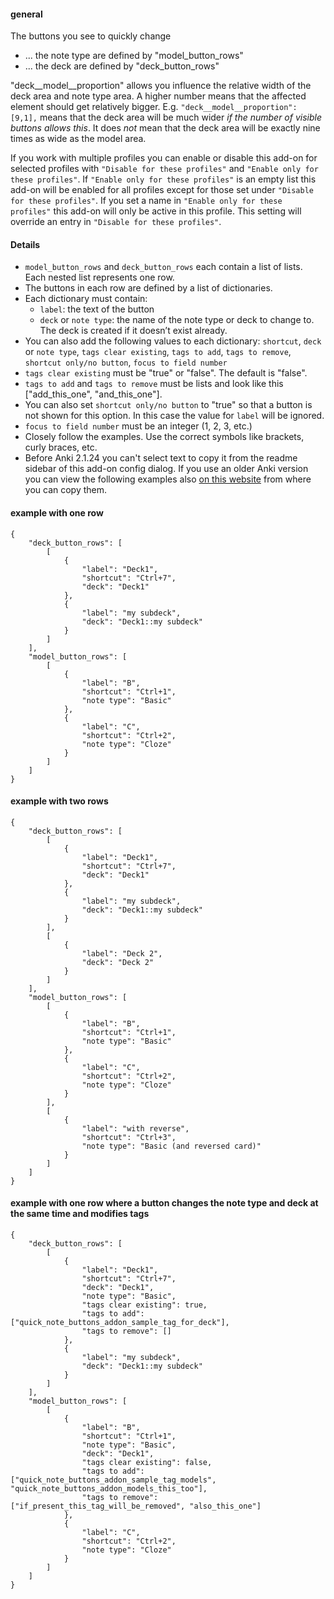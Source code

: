 #### general

The buttons you see to quickly change 

- ... the note type are defined by "model_button_rows"
- ... the deck are defined by "deck_button_rows"

"deck__model__proportion" allows you influence the relative width of the deck area and note type 
area. A higher number means that the affected element should get relatively bigger. E.g. 
`"deck__model__proportion": [9,1],` means that the deck area will be much wider *if the number of* 
*visible buttons allows this*. It does *not* mean that the deck area will be exactly nine times as 
wide as the model area.

If you work with multiple profiles you can enable or disable this add-on for selected profiles
with `"Disable for these profiles"` and `"Enable only for these profiles"`.
If `"Enable only for these profiles"` is an empty list this add-on will be enabled for all profiles
except for those set under `"Disable for these profiles"`. If you set a name in 
`"Enable only for these profiles"` this add-on will only be active in this profile. This setting
will override an entry in `"Disable for these profiles"`.

#### Details

- `model_button_rows` and `deck_button_rows` each contain a list of lists. Each nested list represents one row.
- The buttons in each row are defined by a list of dictionaries.
- Each dictionary must contain:
    - `label`: the text of the button
    - `deck` or `note type`: the name of the note type or deck to change to. The deck is created if it doesn’t
      exist already.
- You can also add the following values to each dictionary: `shortcut`, `deck` or `note type`,
`tags clear existing`, `tags to add`, `tags to remove`, `shortcut only/no button`, 
`focus to field number`
- `tags clear existing` must be "true" or "false". The default is "false".
- `tags to add` and `tags to remove` must be lists and look like this ["add_this_one", "and_this_one"].
- You can also set `shortcut only/no button` to "true" so that a button is not shown for this option. In this case the value for `label` will be ignored.
- `focus to field number` must be an integer (1, 2, 3, etc.)
- Closely follow the examples. Use the correct symbols like brackets, curly braces, etc.
- Before Anki 2.1.24 you can't select text to copy it from the readme sidebar of this add-on
config dialog. If you use an  older Anki version you can view the following examples 
also [on this website](https://github.com/ijgnd/anki21__editor_quick_note_and_deck_buttons/blob/master/src/config.md) 
from where you can copy them.

#### example with one row 


    {
        "deck_button_rows": [
            [
                {
                    "label": "Deck1",
                    "shortcut": "Ctrl+7",
                    "deck": "Deck1"
                },
                {
                    "label": "my subdeck",
                    "deck": "Deck1::my subdeck"
                }
            ]
        ],
        "model_button_rows": [
            [
                {
                    "label": "B",
                    "shortcut": "Ctrl+1",
                    "note type": "Basic"
                },
                {
                    "label": "C",
                    "shortcut": "Ctrl+2",
                    "note type": "Cloze"
                }
            ]
        ]
    }


#### example with two rows 


    {
        "deck_button_rows": [
            [
                {
                    "label": "Deck1",
                    "shortcut": "Ctrl+7",
                    "deck": "Deck1"
                },
                {
                    "label": "my subdeck",
                    "deck": "Deck1::my subdeck"
                }
            ],
            [
                {
                    "label": "Deck 2",
                    "deck": "Deck 2"
                }
            ]
        ],
        "model_button_rows": [
            [
                {
                    "label": "B",
                    "shortcut": "Ctrl+1",
                    "note type": "Basic"
                },
                {
                    "label": "C",
                    "shortcut": "Ctrl+2",
                    "note type": "Cloze"
                }
            ],
            [
                {
                    "label": "with reverse",
                    "shortcut": "Ctrl+3",
                    "note type": "Basic (and reversed card)"
                }
            ]
        ]
    }


#### example with one row where a button changes the note type and deck at the same time and modifies tags


    {
        "deck_button_rows": [
            [
                {
                    "label": "Deck1",
                    "shortcut": "Ctrl+7",
                    "deck": "Deck1",
                    "note type": "Basic",
                    "tags clear existing": true,
                    "tags to add": ["quick_note_buttons_addon_sample_tag_for_deck"],
                    "tags to remove": []
                },
                {
                    "label": "my subdeck",
                    "deck": "Deck1::my subdeck"
                }
            ]
        ],
        "model_button_rows": [
            [
                {
                    "label": "B",
                    "shortcut": "Ctrl+1",
                    "note type": "Basic",
                    "deck": "Deck1",
                    "tags clear existing": false,
                    "tags to add": ["quick_note_buttons_addon_sample_tag_models", "quick_note_buttons_addon_models_this_too"],
                    "tags to remove": ["if_present_this_tag_will_be_removed", "also_this_one"]
                },
                {
                    "label": "C",
                    "shortcut": "Ctrl+2",
                    "note type": "Cloze"
                }
            ]
        ]
    }

